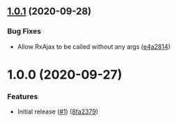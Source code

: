 ## [1.0.1](https://github.com/Alorel/rx-ajax/compare/1.0.0...1.0.1) (2020-09-28)


### Bug Fixes

* Allow RxAjax to be called without any args ([e4a2814](https://github.com/Alorel/rx-ajax/commit/e4a28144572660c07234d9539af47e6387b3d4d6))

# 1.0.0 (2020-09-27)


### Features

* Initial release ([#1](https://github.com/Alorel/rx-ajax/issues/1)) ([8fa2379](https://github.com/Alorel/rx-ajax/commit/8fa2379ee11c3d628b8d074973826942b113215b))
